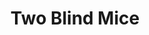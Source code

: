---
title: Two Blind Mice
year: 1950
opening_date: 1950-02-24
closing_date: 1950-03-04
layout: productions
featured_image: 
image_caption:
image_credit:
playbill: 
category: 
Theatre: Theatre Jacksonville
Venue: Little Theatre
cast:
  Charles Benner: Bob Greer
  Commander Jellico, USN: Jerry Harris
  Dr. Henry McGill: Pete McCausland
  Ensign Jameson, USN: Bill Gibbs
  Karen Norwood: Marjorie Norris
  Lt. Col. Robbins, USAF: Bruce Patten
  Major John Groh, USA: William R. Becht
  Man: L.J. Gift
  Miss Crystal Hower: Charlotte Ecker
  Miss Johnson: Midge Veal
  Mr. Murray: Elmo Lehman
  Mrs. Letitia Turnbull: Elizabeth Reed
  Senator Kruger: Steve Hayes
  Sergeant: Larry Zell
  Simon: James Beach
  Tommy Thurston: Speed Veal
  Wilbur F. Threadwaite, Dept. of State: Richard Kaszner
  Woman:
    - Margaret Gift
    - Suzanne Pallister
crew:
  Curtain: L.J. Gift
  Director: Paul E. Geisenhof
  Light Controls: Sally Knight
  Make-up Assistant:
    - Jocelyn Brown
    - Laurel Barton
    - Edna Spindel
    - Alice Ahern
    - Mary Keen Thorton
    - E.L. Patton, Jr.
    - Larry Zell
    - Maurice Blitch
    - Franklin Adams
  Make-up Chairman: Jane Porter
  Properties Assistant:
    - Marjorie Luhring
    - Margaret Lafferty
    - Margaret Gift
  Properties Chairman: Marion Conner
  Scene construction:
    - Ed Keisling
    - Dave Salter
    - Bob Naugle
    - Bill Gibbs
    - Vivian Salter
    - L.J. Gift
    - Jim White
    - Margaret Gift
  Set and Lighting Design: Duke LeBrun
  Stage Manager: Ann Newman
  Theatre-front Posters: Martha Lockard
  Wardrobe Assistant:
    - Vonnie Patton
    - Helen Turnell
    - Polly Clendenning
    - Ruth Greer
    - Bebe Jordon
    - Suzanne Pallister
  Wardrobe Co-ordinator: Jewett Ashley
  Wardrobe Mistress: Edythe Price
orchestra:
external_links:
---